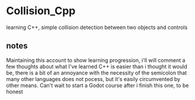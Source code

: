 # Collision_Cpp
learning C++, simple collision detection between two objects and controls

## notes
Maintaining this account to show learning progression, i'll will comment a few thoughts about what I've learned 
C++ is easier than i thought it would be, there is a bit of an annoyance with the necessity of the semicolon that many other languages does not pocess, but it's easily circumvented by other means.
Can't wait to start a Godot course after i finish this one, to be honest
